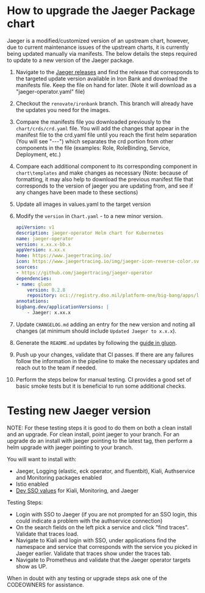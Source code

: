 # How to upgrade the Jaeger Package chart

Jaeger is a modified/customized version of an upstream chart, however, due to current maintenance issues of the upstream charts, it is currently being updated manually via manifests. The below details the steps required to update to a new version of the Jaeger package.

1. Navigate to the [Jaeger releases](https://github.com/jaegertracing/jaeger-operator/releases) and find the release that corresponds to the targeted update version available in Iron Bank and download the manifests file.  Keep the file on hand for later. (Note it will download as a "jaeger-operator.yaml" file)

2. Checkout the `renovate/ironbank` branch. This branch will already have the updates you need for the images.

3. Compare the manifests file you downloaded previously to the `chart/crds/crd.yaml` file.  You will add the changes that appear in the manifest file to the crd.yaml file until you reach the first helm separation (You will see "---") which separates the crd portion from other components in the file (examples: Role, RoleBinding, Service, Deployment, etc.)

4. Compare each additional component to its corresponding component in `chart\templates` and make changes as necessary (Note: because of formatting, it may also help to download the previous manifest file that corresponds to the version of jaeger you are updating from, and see if any changes have been made to these sections)

5. Update all images in values.yaml to the target version

6. Modify the `version` in `Chart.yaml` - to a new minor version.
    ```yaml
    apiVersion: v1
    description: jaeger-operator Helm chart for Kubernetes
    name: jaeger-operator
    version: x.xx.x-bb.x
    appVersion: x.xx.x
    home: https://www.jaegertracing.io/
    icon: https://www.jaegertracing.io/img/jaeger-icon-reverse-color.svg
    sources:
    - https://github.com/jaegertracing/jaeger-operator
    dependencies:
    - name: gluon
        version: 0.2.8
        repository: oci://registry.dso.mil/platform-one/big-bang/apps/library-charts/gluon
    annotations:
    bigbang.dev/applicationVersions: |
        - Jaeger: x.xx.x
    ```

7. Update `CHANGELOG.md` adding an entry for the new version and noting all changes (at minimum should include `Updated Jaeger to x.x.x`).

8. Generate the `README.md` updates by following the [guide in gluon](https://repo1.dso.mil/platform-one/big-bang/apps/library-charts/gluon/-/blob/master/docs/bb-package-readme.md).

9. Push up your changes, validate that CI passes. If there are any failures follow the information in the pipeline to make the necessary updates and reach out to the team if needed.

10. Perform the steps below for manual testing. CI provides a good set of basic smoke tests but it is beneficial to run some additional checks.

# Testing new Jaeger version

NOTE: For these testing steps it is good to do them on both a clean install and an upgrade. For clean install, point jaeger to your branch. For an upgrade do an install with jaeger pointing to the latest tag, then perform a helm upgrade with jaeger pointing to your branch.

You will want to install with:
- Jaeger, Logging (elastic, eck operator, and fluentbit), Kiali, Authservice and Monitoring packages enabled
- Istio enabled
- [Dev SSO values](https://repo1.dso.mil/platform-one/big-bang/bigbang/-/blob/master/chart/dev-sso-values.yaml) for Kiali, Monitoring, and Jaeger

Testing Steps:
- Login with SSO to Jaeger (if you are not prompted for an SSO login, this could indicate a problem with the authservice connection)
- On the search fields on the left pick a service and click "find traces". Validate that traces load.
- Navigate to Kiali and login with SSO, under applications find the namespace and service that corresponds with the service you picked in Jaeger earlier. Validate that traces show under the traces tab.
- Navigate to Prometheus and validate that the Jaeger operator targets show as UP.

When in doubt with any testing or upgrade steps ask one of the CODEOWNERS for assistance.